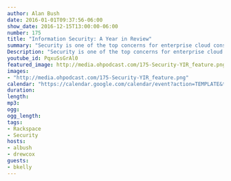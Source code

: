 ```yaml
---
author: Alan Bush
date: 2016-01-01T09:37:56-06:00
show_date: 2016-12-15T13:00:00-06:00
number: 175
title: "Information Security: A Year in Review"
summary: "Security is one of the top concerns for enterprise cloud consumers. Rackspace has the expertise to guide our customers and help secure their environment in the ever-changing security threat landscape. This week we're joined by Rackspace CSO Brian Kelly to discuss the biggest security stories from 2016, and a look ahead to 2017."
Description: "Security is one of the top concerns for enterprise cloud consumers. Rackspace has the expertise to guide our customers and help secure their environment in the ever-changing security threat landscape. This week we're joined by Rackspace CSO Brian Kelly to discuss the biggest security stories from 2016, and a look ahead to 2017."
youtube_id: PqxuSsGrAl0
featured_image: http://media.ohpodcast.com/175-Security-YIR_feature.png
images:
- "http://media.ohpodcast.com/175-Security-YIR_feature.png"
calendar: "https://calendar.google.com/calendar/event?action=TEMPLATE&tmeid=bnBiaGdiNGxuYm8yMjVyanBrdWI1djNyNDAgZmxwOXFtZW9mYWYwNTM4anU1Y21sb3Vic29AZw&tmsrc=flp9qmeofaf0538ju5cmloubso%40group.calendar.google.com"
duration:
length:
mp3:
ogg:
ogg_length:
tags:
- Rackspace
- Security
hosts:
- albush
- drewcox
guests:
- bkelly
---
```


<!--more-->
